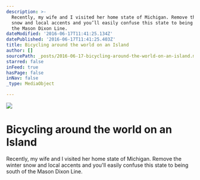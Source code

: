 ```yaml
---
description: >-
  Recently, my wife and I visited her home state of Michigan. Remove the winter
  snow and local accents and you’ll easily confuse this state to being south of
  the Mason Dixon Line. 
dateModified: '2016-06-17T11:41:25.134Z'
datePublished: '2016-06-17T11:41:25.403Z'
title: Bicycling around the world on an Island
author: []
sourcePath: _posts/2016-06-17-bicycling-around-the-world-on-an-island.md
starred: false
inFeed: true
hasPage: false
inNav: false
_type: MediaObject

---
```

![](https://the-grid-user-content.s3-us-west-2.amazonaws.com/86892c1f-1a6c-43a1-a3b5-252e82457f67.jpg)

# Bicycling around the world on an Island

Recently, my wife and I visited her home state of Michigan. Remove the winter snow and local accents and you'll easily confuse this state to being south of the Mason Dixon Line.